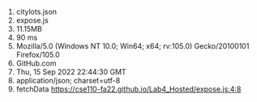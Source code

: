 1. citylots.json
2. expose.js
3. 11.15MB
4. 90 ms
5. Mozilla/5.0 (Windows NT 10.0; Win64; x64; rv:105.0) Gecko/20100101 Firefox/105.0
6. GitHub.com
7. Thu, 15 Sep 2022 22:44:30 GMT
8. application/json; charset=utf-8
9. 	fetchData https://cse110-fa22.github.io/Lab4_Hosted/expose.js:4:8
